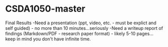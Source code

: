 # CSDA1050-master
Final Results
-Need a presentation (ppt, video, etc. - must be explict and self guided) - no more than 10 minutes...seriously
-Need a writeup report of findings (Markdown/PDF - research paper format) - likely 5-10 pages... keep in mind you don't have infinite time. 
